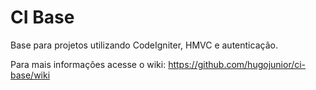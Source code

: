 # CI Base
Base para projetos utilizando CodeIgniter, HMVC e autenticação.

Para mais informações acesse o wiki: https://github.com/hugojunior/ci-base/wiki
